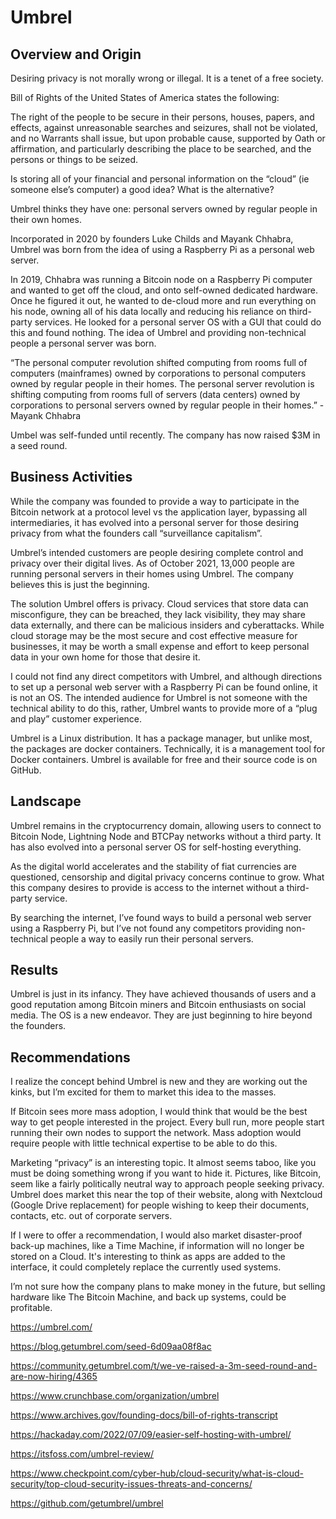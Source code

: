 # Umbrel


## Overview and Origin

Desiring privacy is not morally wrong or illegal. It is a tenet of a free society. 

Bill of Rights of the United States of America states the following:

The right of the people to be secure in their persons, houses, papers, and effects, against unreasonable searches and seizures, shall not be violated, and no Warrants shall issue, but upon probable cause, supported by Oath or affirmation, and particularly describing the place to be searched, and the persons or things to be seized.

Is storing all of your financial and personal information on the “cloud” (ie someone else’s computer) a good idea? What is the alternative? 

Umbrel thinks they have one: personal servers owned by regular people in their own homes.

Incorporated in 2020 by founders Luke Childs and Mayank Chhabra, Umbrel was born from the idea of using a Raspberry Pi as a personal web server. 

In 2019, Chhabra was running a Bitcoin node on a Raspberry Pi computer and wanted to get off the cloud, and onto self-owned dedicated hardware. Once he figured it out, he wanted to de-cloud more and run everything on his node, owning all of his data locally and reducing his reliance on third-party services. He looked for a personal server OS with a GUI that could do this and found nothing. The idea of Umbrel and providing non-technical people a personal server was born. 

“The personal computer revolution shifted computing from rooms full of computers (mainframes) owned by corporations to personal computers owned by regular people in their homes. The personal server revolution is shifting computing from rooms full of servers (data centers) owned by corporations to personal servers owned by regular people in their homes.” - Mayank Chhabra

Umbel was self-funded until recently. The company has now raised $3M in a seed round.


## Business Activities

While the company was founded to provide a way to participate in the Bitcoin network at a protocol level vs the application layer, bypassing all intermediaries, it has evolved into a personal server for those desiring privacy from what the founders call “surveillance capitalism”.

Umbrel’s intended customers are people desiring complete control and privacy over their digital lives. As of October 2021, 13,000 people are running personal servers in their homes using Umbrel. The company believes this is just the beginning. 

The solution Umbrel offers is privacy. Cloud services that store data can misconfigure, they can be breached, they lack visibility, they may share data externally, and there can be malicious insiders and cyberattacks. While cloud storage may be the most secure and cost effective measure for businesses, it may be worth a small expense and effort to keep personal data in your own home for those that desire it. 

I could not find any direct competitors with Umbrel, and although directions to set up a personal web server with a Raspberry Pi can be found online, it is not an OS. The intended audience for Umbrel is not someone with the technical ability to do this, rather, Umbrel wants to provide more of a “plug and play” customer experience.

Umbrel is a Linux distribution. It has a package manager, but unlike most, the packages are docker containers. Technically, it is a management tool for Docker containers. Umbrel is available for free and their source code is on GitHub. 


## Landscape

Umbrel remains in the cryptocurrency domain, allowing users to connect to Bitcoin Node, Lightning Node and BTCPay networks without a third party. It has also evolved into a personal server OS for self-hosting everything. 

As the digital world accelerates and the stability of fiat currencies are questioned, censorship and digital privacy concerns continue to grow. What this company desires to provide is access to the internet without a third-party service.

By searching the internet, I’ve found ways to build a personal web server using a Raspberry Pi, but I’ve not found any competitors providing non-technical people a way to easily run their personal servers.


## Results

Umbrel is just in its infancy. They have achieved thousands of users and a good reputation among Bitcoin miners and Bitcoin enthusiasts on social media. The OS is a new endeavor. They are just beginning to hire beyond the founders. 


## Recommendations

I realize the concept behind Umbrel is new and they are working out the kinks, but I’m excited for them to market this idea to the masses. 

If Bitcoin sees more mass adoption, I would think that would be the best way to get people interested in the project. Every bull run, more people start running their own nodes to support the network. Mass adoption would require people with little technical expertise to be able to do this. 

Marketing “privacy” is an interesting topic. It almost seems taboo, like you must be doing something wrong if you want to hide it. Pictures, like Bitcoin, seem like a fairly politically neutral way to approach people seeking privacy. Umbrel does market this near the top of their website, along with Nextcloud (Google Drive replacement) for people wishing to keep their documents, contacts, etc. out of corporate servers. 

If I were to offer a recommendation, I would also market disaster-proof back-up machines, like a Time Machine, if information will no longer be stored on a Cloud. It's interesting to think as apps are added to the interface, it could completely replace the currently used systems. 

I’m not sure how the company plans to make money in the future, but selling hardware like The Bitcoin Machine, and back up systems, could be profitable.


https://umbrel.com/

https://blog.getumbrel.com/seed-6d09aa08f8ac

https://community.getumbrel.com/t/we-ve-raised-a-3m-seed-round-and-are-now-hiring/4365

https://www.crunchbase.com/organization/umbrel

https://www.archives.gov/founding-docs/bill-of-rights-transcript

https://hackaday.com/2022/07/09/easier-self-hosting-with-umbrel/

https://itsfoss.com/umbrel-review/

https://www.checkpoint.com/cyber-hub/cloud-security/what-is-cloud-security/top-cloud-security-issues-threats-and-concerns/

https://github.com/getumbrel/umbrel
